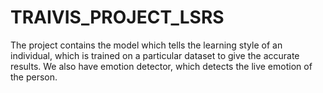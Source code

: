 # TRAIVIS_PROJECT_LSRS
The project contains the model which tells the learning style of an individual, which is trained on a particular dataset to give the accurate results. We also have emotion detector, which detects the live emotion of the person.
